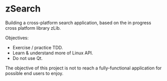 # zSearch
Building a cross-platform search application, based on the in progress cross platform library zLib.

Objectives:
- Exercise / practice TDD.
- Learn & understand more of Linux API.
- Do not use Qt.

The objective of this project is not to reach a fully-functional application for possible end users to enjoy.
